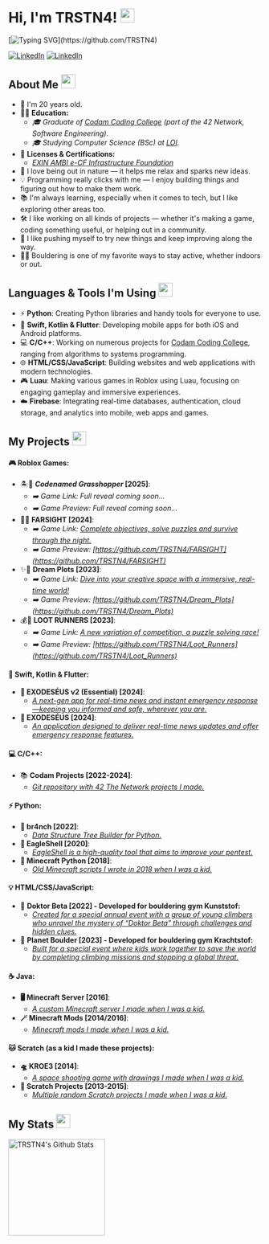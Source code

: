 
# Hi, I'm TRSTN4! <img src="https://media.giphy.com/media/hvRJCLFzcasrR4ia7z/giphy.gif" width="28"/>
[![Typing SVG](https://readme-typing-svg.herokuapp.com?font=Caveat&color=%93f56f31&size=25&height=40&lines=Nice+to+meet+you!;I'm+a+Software+Engineer.;Graduate+@+Codam+Coding+College;Student+@+LOI;)](https://github.com/TRSTN4)

[![LinkedIn](https://img.shields.io/badge/LinkedIn-0077B5?style=for-the-badge&logo=linkedin&logoColor=white)](https://www.linkedin.com/in/tristan-van-beek)
[![LinkedIn](https://img.shields.io/badge/%20Codam-000000?style=for-the-badge&logo=42&logoColor=white)](https://www.codam.nl)

## About Me <img src="https://c.tenor.com/uZFq07-ujK8AAAAi/man-shrugging-joypixels.gif" width="28"/>
* 📆 I'm 20 years old.
* 🧑‍🎓 **Education:**
  * _🎓 Graduate of [Codam Coding College](https://codam.nl/) (part of the 42 Network, Software Engineering)._
  * _🎓 Studying Computer Science (BSc) at [LOI](https://loi.nl/)._
* 🪪 **Licenses & Certifications:**
  * _[EXIN AMBI e-CF Infrastructure Foundation](https://media.licdn.com/dms/document/media/v2/D4E2DAQE-PzJR3r3QRw/profile-treasury-document-pdf-analyzed/B4EZeN_0fmHIAo-/0/1750434009799?e=1751500800&v=beta&t=Mf76CvQ_WJv7rrslgu6ipO6fBWCM6_CxQvxDow_DDcI)_
* 🍃 I love being out in nature — it helps me relax and sparks new ideas.
* 💡 Programming really clicks with me — I enjoy building things and figuring out how to make them work.
* 📚 I'm always learning, especially when it comes to tech, but I like exploring other areas too.
* 🛠️ I like working on all kinds of projects — whether it's making a game, coding something useful, or helping out in a community.
* 🌱 I like pushing myself to try new things and keep improving along the way.
* 🧗‍♂️ Bouldering is one of my favorite ways to stay active, whether indoors or out.
<p align="center">


## Languages & Tools I'm Using <img src="https://media.tenor.com/A-1z4jlGrXgAAAAi/onay2.gif" width="28"/>
- ⚡ **Python**: Creating Python libraries and handy tools for everyone to use.
- 📱 **Swift, Kotlin & Flutter**: Developing mobile apps for both iOS and Android platforms.
- 💻 **C/C++**: Working on numerous projects for [Codam Coding College](https://codam.nl), ranging from algorithms to systems programming.
- 🌐 **HTML/CSS/JavaScript**: Building websites and web applications with modern technologies.
- 🎮 **Luau**: Making various games in Roblox using Luau, focusing on engaging gameplay and immersive experiences.
- ☁️ **Firebase**: Integrating real-time databases, authentication, cloud storage, and analytics into mobile, web apps and games.
<p align="center">


## My Projects <img src="https://media.tenor.com/dmYlPVcctp8AAAAi/discord-emoji.gif" width="28"/>
#### 🎮 **Roblox Games:**
- 🏝️🧭 **_Codenamed Grasshopper_ [2025]**:
  * _➡️ Game Link: Full reveal coming soon..._
  * _➡️ Game Preview: Full reveal coming soon..._
- 🔦🌲 **FARSIGHT [2024]**:
  * _➡️ Game Link: [Complete objectives, solve puzzles and survive through the night.](https://www.roblox.com/games/15025258839/STORY-FARSIGHT)_
  * _➡️ Game Preview: [https://github.com/TRSTN4/FARSIGHT](https://github.com/TRSTN4/FARSIGHT)_
- ✨🏡 **Dream Plots [2023]**:
  * _➡️ Game Link: [Dive into your creative space with a immersive, real-time world!](https://www.roblox.com/games/13827214218/Dream-Plots)_
  * _➡️ Game Preview: [https://github.com/TRSTN4/Dream_Plots](https://github.com/TRSTN4/Dream_Plots)_
- 💰🏃 **LOOT RUNNERS [2023]**:
  * _➡️ Game Link: [A new variation of competition, a puzzle solving race!](https://www.roblox.com/games/12929417892/LOOT-RUNNERS)_
  * _➡️ Game Preview: [https://github.com/TRSTN4/Loot_Runners](https://github.com/TRSTN4/Loot_Runners)_
#### 📱 **Swift, Kotlin & Flutter:**
- **🚨 EXODESÉUS v2 (Essential) [2024]**:
  * _[A next-gen app for real-time news and instant emergency response—keeping you informed and safe, wherever you are.]()_
- **🚨 EXODESÉUS [2024]**:
  * _[An application designed to deliver real-time news updates and offer emergency response features.](https://github.com/TRSTN4/EXODESEUS)_
#### 💻 **C/C++:**
- 📚 **Codam Projects [2022-2024]**:
  * _[Git repository with 42 The Network projects I made.](https://github.com/TRSTN4/42CodamProjects)_
#### ⚡ **Python:**
- **🌳 br4nch [2022]**:
  * _[Data Structure Tree Builder for Python.](https://github.com/TRSTN4/br4nch)_
- **🦅 EagleShell [2020]**:
  * _[EagleShell is a high-quality tool that aims to improve your pentest.](https://github.com/TRSTN4/EagleShell)_
- **🐍 Minecraft Python [2018]**:
  * _[Old Minecraft scripts I wrote in 2018 when I was a kid.](https://github.com/TRSTN4/Minecraft_Python_2018)_
#### 💡 **HTML/CSS/JavaScript:**
- 🧗 **Doktor Beta [2022] - Developed for bouldering gym Kunststof:**
  * _[Created for a special annual event with a group of young climbers who unravel the mystery of “Doktor Beta” through challenges and hidden clues.](https://github.com/TRSTN4/Kunststof)_
- 🧗 **Planet Boulder [2023] - Developed for bouldering gym Krachtstof:**
  * _[Built for a special event where kids work together to save the world by completing climbing missions and stopping a global threat.](https://github.com/TRSTN4/Krachtstof)_
#### ☕ **Java:**
- **🖥️ Minecraft Server [2016]**:
  * _[A custom Minecraft server I made when I was a kid.](https://github.com/TRSTN4/YouthDigital_Server_Design_2016)_
- **🪄 Minecraft Mods [2014/2016]**:
  * _[Minecraft mods I made when I was a kid.](https://github.com/TRSTN4/YouthDigital_Mod_Design_2014-2016)_
#### 🐱 **Scratch (as a kid I made these projects):**
- **🛸 KROE3 [2014]**:
  * _[A space shooting game with drawings I made when I was a kid.](https://scratch.mit.edu/projects/38849438/)_
- **👾 Scratch Projects [2013-2015]**:
  * _[Multiple random Scratch projects I made when I was a kid.](https://github.com/TRSTN4/Scratch_Projects_2013-2015)_
<p align="center">


## My Stats <img src="https://c.tenor.com/ZULdaf8iCHgAAAAi/100-discord.gif" width="28"/>
  
<a href="https://github.com/TRSTN4/"><img alt="TRSTN4's Github Stats" src="https://denvercoder1-github-readme-stats.vercel.app/api/?username=TRSTN4&show_icons=true&count_private=true&theme=react&hide_border=true&bg_color=1F222E&title_color=f56f31&icon_color=f56f31" height="192px"/></a>
